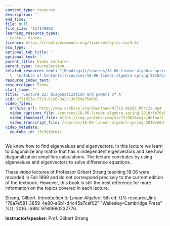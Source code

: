 ```yaml
---
content_type: resource
description: ''
end_time: ''
file: null
file_size: '117149002'
learning_resource_types:
- Lecture Videos
license: https://creativecommons.org/licenses/by-nc-sa/4.0/
ocw_type: ''
optional_tab_title: ''
optional_text: ''
parent_title: Video Lectures
parent_type: CourseSection
related_resources_text: "[Readings](/courses/18-06-linear-algebra-spring-2010/pages/readings)\
  \  \n[Table of Contents](/courses/18-06-linear-algebra-spring-2010/pages/readings#Table_of_Contents)"
resource_index_text: ''
resourcetype: Video
start_time: ''
title: 'Lecture 22: Diagonalization and powers of A'
uid: ef71d23e-f713-61c6-3a2c-3d359e754031
video_files:
  archive_url: http://www.archive.org/download/MIT18.06S05_MP4/22.mp4
  video_captions_file: /courses/18-06-linear-algebra-spring-2010/fb70eb23877f533b968d54c1f7aabbaf_13r9QY6cmjc.vtt
  video_thumbnail_file: https://img.youtube.com/vi/13r9QY6cmjc/default.jpg
  video_transcript_file: /courses/18-06-linear-algebra-spring-2010/e6dfacf484d184018188a4e70f93db81_13r9QY6cmjc.pdf
video_metadata:
  youtube_id: 13r9QY6cmjc
---
```


We know how to find eigenvalues and eigenvectors. In this lecture we learn to diagonalize any matrix that has _n_ independent eigenvectors and see how diagonalization simplifies calculations. The lecture concludes by using eigenvalues and eigenvectors to solve difference equations.

These video lectures of Professor Gilbert Strang teaching 18.06 were recorded in Fall 1999 and do not correspond precisely to the current edition of the textbook. However, this book is still the best reference for more information on the topics covered in each lecture.

Strang, Gilbert. _Introduction to Linear Algebra_. 5th ed. {{% resource_link "78a7e581-3859-4e80-a6b1-d4c45a7caf02" "Wellesley-Cambridge Press" %}}, 2016. ISBN: 9780980232776.

**Instructor/speaker:** Prof. Gilbert Strang

